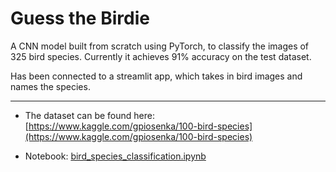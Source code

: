 # Guess the Birdie

A CNN model built from scratch using PyTorch, to classify the images of 325 bird species. Currently it achieves 91% accuracy on the test dataset.

Has been connected to a streamlit app, which takes in bird images and names the species.


<hr>

* The dataset can be found here: [https://www.kaggle.com/gpiosenka/100-bird-species](https://www.kaggle.com/gpiosenka/100-bird-species)

* Notebook: [bird_species_classification.ipynb](https://github.com/s0mnaths/Guess-the-Birdie/blob/master/bird_species_classification.ipynb)
